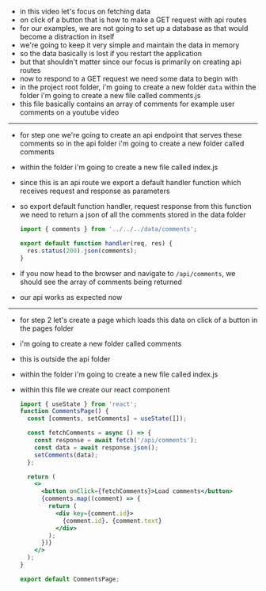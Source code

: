- in this video let's focus on fetching data
- on click of a button that is how to make a GET request with api routes
- for our examples, we are not going to set up a database as that would become a distraction in itself
- we're going to keep it very simple and maintain the data in memory
- so the data basically is lost if you restart the application
- but that shouldn't matter since our focus is primarily on creating api routes 
- now to respond to a GET request we need some data to begin with
- in the project root folder, i'm going to create a new folder `data` within the folder i'm going to create a new file called comments.js
- this file basically contains an array of comments for example user comments on a youtube video

---

- for step one we're going to create an api endpoint that serves these comments so in the api folder i'm going to create a new folder called comments
- within the folder i'm going to create a new file called index.js
- since this is an api route we export a default handler function which receives request and response as parameters
- so export default function handler, request response from this function we need to return a json of all the comments stored in the data folder

  ```jsx
  import { comments } from '../../../data/comments';

  export default function handler(req, res) {
    res.status(200).json(comments);
  }
  ```

- if you now head to the browser and navigate to `/api/comments`, we should see the array of comments being returned
- our api works as expected now

---

- for step 2 let's create a page which loads this data on click of a button in the pages folder
- i'm going to create a new folder called comments 
- this is outside the api folder 
- within the folder i'm going to create a new file called index.js
- within this file we create our react component

  ```jsx
  import { useState } from 'react';
  function CommentsPage() {
    const [comments, setComments] = useState([]);

    const fetchComments = async () => {
      const response = await fetch('/api/comments');
      const data = await response.json();
      setComments(data);
    };

    return (
      <>
        <button onClick={fetchComments}>Load comments</button>
        {comments.map((comment) => {
          return (
            <div key={comment.id}>
              {comment.id}. {comment.text}
            </div>
          );
        })}
      </>
    );
  }

  export default CommentsPage;
  ```
